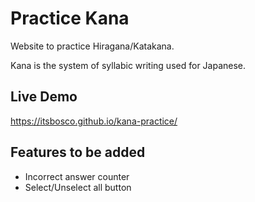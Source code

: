 # Practice Kana

Website to practice Hiragana/Katakana. 

Kana is the system of syllabic writing used for Japanese.

## Live Demo

https://itsbosco.github.io/kana-practice/

## Features to be added

+ Incorrect answer counter
+ Select/Unselect all button
